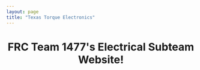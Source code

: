 ```yaml
---
layout: page
title: "Texas Torque Electronics"
---
```

<h1 align="center">FRC Team 1477's Electrical Subteam Website!</h1>
